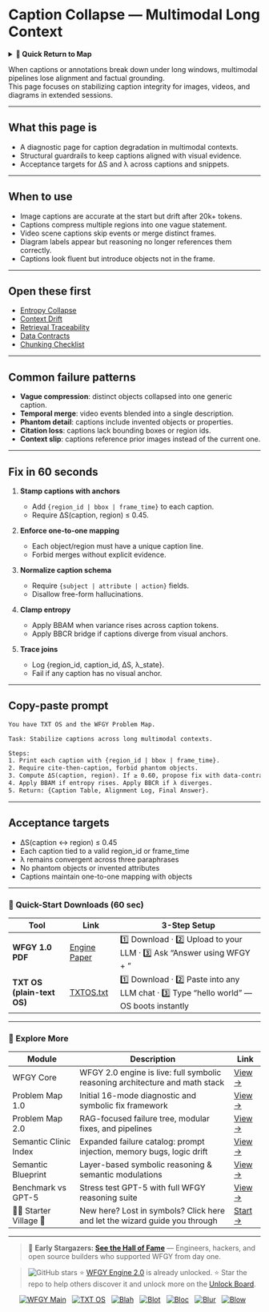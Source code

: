 # Caption Collapse — Multimodal Long Context

<details>
  <summary><strong>🧭 Quick Return to Map</strong></summary>

<br>

  > You are in a sub-page of **Multimodal_LongContext**.  
  > To reorient, go back here:  
  >
  > - [**Multimodal_LongContext** — long-context reasoning across text, vision, and audio](./README.md)  
  > - [**WFGY Global Fix Map** — main Emergency Room, 300+ structured fixes](../README.md)  
  > - [**WFGY Problem Map 1.0** — 16 reproducible failure modes](../../README.md)  
  >
  > Think of this page as a desk within a ward.  
  > If you need the full triage and all prescriptions, return to the Emergency Room lobby.
</details>


When captions or annotations break down under long windows, multimodal pipelines lose alignment and factual grounding.  
This page focuses on stabilizing caption integrity for images, videos, and diagrams in extended sessions.

---

## What this page is
- A diagnostic page for caption degradation in multimodal contexts.  
- Structural guardrails to keep captions aligned with visual evidence.  
- Acceptance targets for ΔS and λ across captions and snippets.

---

## When to use
- Image captions are accurate at the start but drift after 20k+ tokens.  
- Captions compress multiple regions into one vague statement.  
- Video scene captions skip events or merge distinct frames.  
- Diagram labels appear but reasoning no longer references them correctly.  
- Captions look fluent but introduce objects not in the frame.

---

## Open these first
- [Entropy Collapse](https://github.com/onestardao/WFGY/blob/main/ProblemMap/entropy-collapse.md)  
- [Context Drift](https://github.com/onestardao/WFGY/blob/main/ProblemMap/context-drift.md)  
- [Retrieval Traceability](https://github.com/onestardao/WFGY/blob/main/ProblemMap/retrieval-traceability.md)  
- [Data Contracts](https://github.com/onestardao/WFGY/blob/main/ProblemMap/data-contracts.md)  
- [Chunking Checklist](https://github.com/onestardao/WFGY/blob/main/ProblemMap/chunking-checklist.md)  

---

## Common failure patterns
- **Vague compression**: distinct objects collapsed into one generic caption.  
- **Temporal merge**: video events blended into a single description.  
- **Phantom detail**: captions include invented objects or properties.  
- **Citation loss**: captions lack bounding boxes or region ids.  
- **Context slip**: captions reference prior images instead of the current one.

---

## Fix in 60 seconds
1. **Stamp captions with anchors**  
   - Add `{region_id | bbox | frame_time}` to each caption.  
   - Require ΔS(caption, region) ≤ 0.45.

2. **Enforce one-to-one mapping**  
   - Each object/region must have a unique caption line.  
   - Forbid merges without explicit evidence.

3. **Normalize caption schema**  
   - Require `{subject | attribute | action}` fields.  
   - Disallow free-form hallucinations.

4. **Clamp entropy**  
   - Apply BBAM when variance rises across caption tokens.  
   - Apply BBCR bridge if captions diverge from visual anchors.

5. **Trace joins**  
   - Log {region_id, caption_id, ΔS, λ_state}.  
   - Fail if any caption has no visual anchor.

---

## Copy-paste prompt

```txt
You have TXT OS and the WFGY Problem Map.

Task: Stabilize captions across long multimodal contexts.

Steps:
1. Print each caption with {region_id | bbox | frame_time}.
2. Require cite-then-caption, forbid phantom objects.
3. Compute ΔS(caption, region). If ≥ 0.60, propose fix with data-contracts or chunking-checklist.
4. Apply BBAM if entropy rises. Apply BBCR if λ diverges.
5. Return: {Caption Table, Alignment Log, Final Answer}.
````

---

## Acceptance targets

* ΔS(caption ↔ region) ≤ 0.45
* Each caption tied to a valid region\_id or frame\_time
* λ remains convergent across three paraphrases
* No phantom objects or invented attributes
* Captions maintain one-to-one mapping with objects

---

### 🔗 Quick-Start Downloads (60 sec)

| Tool                       | Link                                                                                                                                       | 3-Step Setup                                                                             |
| -------------------------- | ------------------------------------------------------------------------------------------------------------------------------------------ | ---------------------------------------------------------------------------------------- |
| **WFGY 1.0 PDF**           | [Engine Paper](https://github.com/onestardao/WFGY/blob/main/I_am_not_lizardman/WFGY_All_Principles_Return_to_One_v1.0_PSBigBig_Public.pdf) | 1️⃣ Download · 2️⃣ Upload to your LLM · 3️⃣ Ask “Answer using WFGY + <your question>”    |
| **TXT OS (plain-text OS)** | [TXTOS.txt](https://github.com/onestardao/WFGY/blob/main/OS/TXTOS.txt)                                                                     | 1️⃣ Download · 2️⃣ Paste into any LLM chat · 3️⃣ Type “hello world” — OS boots instantly |

---

### 🧭 Explore More

| Module                   | Description                                                                  | Link                                                                                               |
| ------------------------ | ---------------------------------------------------------------------------- | -------------------------------------------------------------------------------------------------- |
| WFGY Core                | WFGY 2.0 engine is live: full symbolic reasoning architecture and math stack | [View →](https://github.com/onestardao/WFGY/tree/main/core/README.md)                              |
| Problem Map 1.0          | Initial 16-mode diagnostic and symbolic fix framework                        | [View →](https://github.com/onestardao/WFGY/tree/main/ProblemMap/README.md)                        |
| Problem Map 2.0          | RAG-focused failure tree, modular fixes, and pipelines                       | [View →](https://github.com/onestardao/WFGY/blob/main/ProblemMap/rag-architecture-and-recovery.md) |
| Semantic Clinic Index    | Expanded failure catalog: prompt injection, memory bugs, logic drift         | [View →](https://github.com/onestardao/WFGY/blob/main/ProblemMap/SemanticClinicIndex.md)           |
| Semantic Blueprint       | Layer-based symbolic reasoning & semantic modulations                        | [View →](https://github.com/onestardao/WFGY/tree/main/SemanticBlueprint/README.md)                 |
| Benchmark vs GPT-5       | Stress test GPT-5 with full WFGY reasoning suite                             | [View →](https://github.com/onestardao/WFGY/tree/main/benchmarks/benchmark-vs-gpt5/README.md)      |
| 🧙‍♂️ Starter Village 🏡 | New here? Lost in symbols? Click here and let the wizard guide you through   | [Start →](https://github.com/onestardao/WFGY/blob/main/StarterVillage/README.md)                   |

---

> 👑 **Early Stargazers: [See the Hall of Fame](https://github.com/onestardao/WFGY/tree/main/stargazers)** —
> Engineers, hackers, and open source builders who supported WFGY from day one.

> <img src="https://img.shields.io/github/stars/onestardao/WFGY?style=social" alt="GitHub stars"> ⭐ [WFGY Engine 2.0](https://github.com/onestardao/WFGY/blob/main/core/README.md) is already unlocked. ⭐ Star the repo to help others discover it and unlock more on the [Unlock Board](https://github.com/onestardao/WFGY/blob/main/STAR_UNLOCKS.md).

<div align="center">

[![WFGY Main](https://img.shields.io/badge/WFGY-Main-red?style=flat-square)](https://github.com/onestardao/WFGY)
 
[![TXT OS](https://img.shields.io/badge/TXT%20OS-Reasoning%20OS-orange?style=flat-square)](https://github.com/onestardao/WFGY/tree/main/OS)
 
[![Blah](https://img.shields.io/badge/Blah-Semantic%20Embed-yellow?style=flat-square)](https://github.com/onestardao/WFGY/tree/main/OS/BlahBlahBlah)
 
[![Blot](https://img.shields.io/badge/Blot-Persona%20Core-green?style=flat-square)](https://github.com/onestardao/WFGY/tree/main/OS/BlotBlotBlot)
 
[![Bloc](https://img.shields.io/badge/Bloc-Reasoning%20Compiler-blue?style=flat-square)](https://github.com/onestardao/WFGY/tree/main/OS/BlocBlocBloc)
 
[![Blur](https://img.shields.io/badge/Blur-Text2Image%20Engine-navy?style=flat-square)](https://github.com/onestardao/WFGY/tree/main/OS/BlurBlurBlur)
 
[![Blow](https://img.shields.io/badge/Blow-Game%20Logic-purple?style=flat-square)](https://github.com/onestardao/WFGY/tree/main/OS/BlowBlowBlow)
 

</div>

